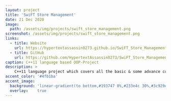 ```yaml
---
layout: project
title: 'SwiFT Store Management'
date: 21 Dec 2020
image:  
  path: /assets/img/projects/swift_store_management.png
screenshot: /assets/img/projects/swift_store_management.png
links:
  - title: Website
    url: https://hypertextassassin0273.github.io/SwiFT_Store_Management-OOP_Project
  - title: GitHub
    url: https://github.com/HypertextAssassin0273/SwiFT_Store_Management-OOP_Project
caption: C++11 language based OOP-Project
description: >
    C++11 language project which covers all the basic & some advance concepts of OOP, using DevC++ Compiler.<br>
accent_color: '#4fb1ba'
accent_image:
  background: 'linear-gradient(to bottom,#193747 0%,#233e4c 30%,#3c929e 50%,#d5d5d4 70%,#cdccc8 100%)'
  overlay:    true
---
```

